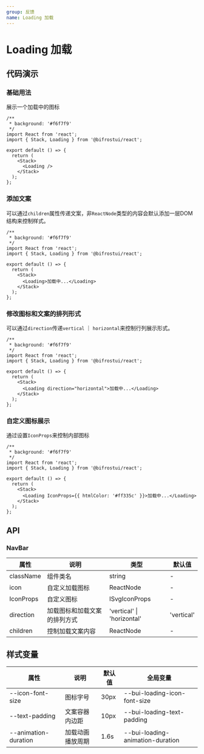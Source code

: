 ```yaml
---
group: 反馈
name: Loading 加载
---
```


# Loading 加载

## 代码演示

### 基础用法

展示一个加载中的图标

```tsx
/**
 * background: '#f6f7f9'
 */
import React from 'react';
import { Stack, Loading } from '@bifrostui/react';

export default () => {
  return (
    <Stack>
      <Loading />
    </Stack>
  );
};
```

### 添加文案

可以通过`children`属性传递文案，非`ReactNode`类型的内容会默认添加一层DOM结构来控制样式。

```tsx
/**
 * background: '#f6f7f9'
 */
import React from 'react';
import { Stack, Loading } from '@bifrostui/react';

export default () => {
  return (
    <Stack>
      <Loading>加载中...</Loading>
    </Stack>
  );
};
```

### 修改图标和文案的排列形式

可以通过`direction`传递`vertical` ｜ `horizontal`来控制行列展示形式。

```tsx
/**
 * background: '#f6f7f9'
 */
import React from 'react';
import { Stack, Loading } from '@bifrostui/react';

export default () => {
  return (
    <Stack>
      <Loading direction="horizontal">加载中...</Loading>
    </Stack>
  );
};
```

### 自定义图标展示

通过设置`IconProps`来控制内部图标

```tsx
/**
 * background: '#f6f7f9'
 */
import React from 'react';
import { Stack, Loading } from '@bifrostui/react';

export default () => {
  return (
    <Stack>
      <Loading IconProps={{ htmlColor: '#ff335c' }}>加载中...</Loading>
    </Stack>
  );
};
```

## API

### NavBar

| 属性      | 说明                         | 类型                       | 默认值     |
| --------- | ---------------------------- | -------------------------- | ---------- |
| className | 组件类名                     | string                     | -          |
| icon      | 自定义加载图标               | ReactNode                  | -          |
| IconProps | 自定义图标                   | ISvgIconProps              | -          |
| direction | 加载图标和加载文案的排列方式 | 'vertical' \| 'horizontal' | 'vertical' |
| children  | 控制加载文案内容             | ReactNode                  | -          |

## 样式变量

| 属性                 | 说明             | 默认值 | 全局变量                         |
| -------------------- | ---------------- | ------ | -------------------------------- |
| --icon-font-size     | 图标字号         | 30px   | --bui-loading-icon-font-size     |
| --text-padding       | 文案容器内边距   | 10px   | --bui-loading-text-padding       |
| --animation-duration | 加载动画播放周期 | 1.6s   | --bui-loading-animation-duration |
